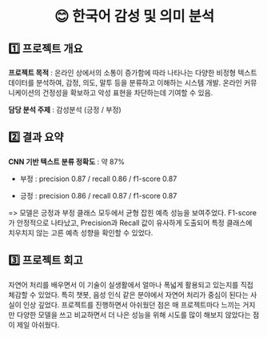 <h1 align = "center"> 😊 한국어 감성 및 의미 분석 </h1>

## 1️⃣ 프로젝트 개요

**프로젝트 목적** : 온라인 상에서의 소통이 증가함에 따라 나타나는 다양한 비정형 텍스트 데이터를 분석하여, 감정, 의도, 말투 등을 분류하고 이해하는 시스템 개발. 온라인 커뮤니케이션의 건정성을 확보하고 악성 표현을 차단하는데 기여할 수 있음.

**담당 분석 주제** : 감성분석 (긍정 / 부정)

## 2️⃣ 결과 요약

**CNN 기반 텍스트 분류 정확도** : 약 87%

- 부정 : precision 0.87 / recall 0.86 / f1-score 0.87
  
- 긍정 : precision 0.86 / recall 0.87 / f1-score 0.87

=> 모델은 긍정과 부정 클래스 모두에서 균형 잡힌 예측 성능을 보여주었다. F1-score가 안정적으로 나타났고, Precision과 Recall 값이 유사하게 도출되어 특정 클래스에 치우치지 않는 고른 예측 성향을 확인할 수 있었다.
  
## 3️⃣ 프로젝트 회고

자연어 처리를 배우면서 이 기술이 실생활에서 얼마나 폭넓게 활용되고 있는지를 직접 체감할 수 있었다. 특히 챗봇, 음성 인식 같은 분야에서 자연어 처리가 중심이 된다는 사실이 인상 깊었다. 프로젝트를 진행하면서 아쉬웠던 점은 매 프로젝트마다 느끼는 거지만 다양한 모델을 쓰고 비교하면서 더 나은 성능을 위해 시도를 많이 해보지 않았다는 점이 제일 아쉬웠다.
